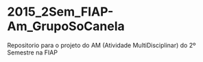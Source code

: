 # 2015_2Sem_FIAP-Am_GrupoSoCanela
Repositorio para o projeto do AM (Atividade MultiDisciplinar) do 2º Semestre na FIAP
